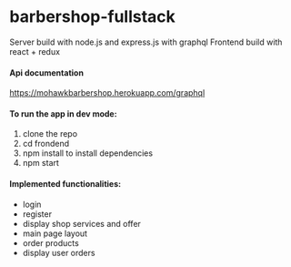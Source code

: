 # barbershop-fullstack
Server build with node.js and express.js with graphql
Frontend build with react + redux
#### Api documentation 
https://mohawkbarbershop.herokuapp.com/graphql
#### To run the app in dev mode:
1. clone the repo
2. cd frondend
3. npm install to install dependencies
4. npm start
#### Implemented functionalities:
- login
- register
- display shop services and offer
- main page layout
- order products
- display user orders
